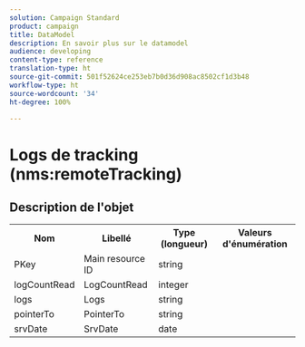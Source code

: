 ```yaml
---
solution: Campaign Standard
product: campaign
title: DataModel
description: En savoir plus sur le datamodel
audience: developing
content-type: reference
translation-type: ht
source-git-commit: 501f52624ce253eb7b0d36d908ac8502cf1d3b48
workflow-type: ht
source-wordcount: '34'
ht-degree: 100%

---
```



# Logs de tracking (nms:remoteTracking)

## Description de l&#39;objet

<table>
               <tr>
                  <th>Nom</th>
                  <th>Libellé</th>
                  <th>Type (longueur)</th>
                  <th>Valeurs d'énumération</th>
               </tr>
               <tr>
                  <td>PKey</td>
                  <td>Main resource ID</td>
                  <td>string </td>
                  <td> </td>
               </tr>
               <tr>
                  <td>logCountRead</td>
                  <td>LogCountRead</td>
                  <td>integer </td>
                  <td> </td>
               </tr>
               <tr>
                  <td>logs</td>
                  <td>Logs</td>
                  <td>string </td>
                  <td> </td>
               </tr>
               <tr>
                  <td>pointerTo</td>
                  <td>PointerTo</td>
                  <td>string </td>
                  <td> </td>
               </tr>
               <tr>
                  <td>srvDate</td>
                  <td>SrvDate</td>
                  <td>date </td>
                  <td> </td>
               </tr>
            </table>